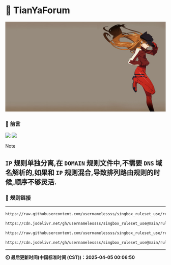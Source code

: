 
# 🧸 TianYaForum
![](https://raw.githubusercontent.com/usernamelessss/picture-bed/main/images/202504042256831.jpg)
### 📣 前言
![](https://shields.io/badge/-移除重复规则-ff69b4) ![](https://shields.io/badge/-IP&nbsp;规则单独存放不与&nbsp;DOMAIN&nbsp;等混合-green)
> [!NOTE]
**`IP` 规则单独分离,在 `DOMAIN` 规则文件中,不需要 `DNS` 域名解析的,如果和 `IP` 规则混合,导致排列路由规则的时候,顺序不够灵活.**
---

###  🔗 规则链接
---

```url
https://raw.githubusercontent.com/usernamelessss/singbox_ruleset_use/refs/heads/main/rule/TianYaForum/TianYaForum_No_IP.json
```

```url
https://cdn.jsdelivr.net/gh/usernamelessss/singbox_ruleset_use@main/rule/TianYaForum/TianYaForum_No_IP.json
```

```url
https://raw.githubusercontent.com/usernamelessss/singbox_ruleset_use/refs/heads/main/rule/TianYaForum/TianYaForum_No_IP.srs
```

```url
https://cdn.jsdelivr.net/gh/usernamelessss/singbox_ruleset_use@main/rule/TianYaForum/TianYaForum_No_IP.srs
```

---
**⏲️ 最后更新时间(中国标准时间 (CST))：2025-04-05 00:06:50**